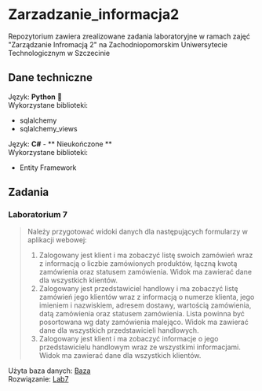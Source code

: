 # Zarzadzanie_informacja2
Repozytorium zawiera zrealizowane zadania laboratoryjne w ramach zajęć "Zarządzanie Infromacją 2" na Zachodniopomorskim Uniwersytecie Technologicznym w Szczecinie

## Dane techniczne
Język: **Python** :snake: \
Wykorzystane biblioteki:
* sqlalchemy
* sqlalchemy_views

Język: **C#** - ** Nieukończone **\
Wykorzystane biblioteki:
* Entity Framework

## Zadania

### Laboratorium 7
> Należy przygotować widoki danych dla następujących formularzy w aplikacji webowej:
> 1. Zalogowany jest klient i ma zobaczyć listę swoich zamówień wraz z informacją o liczbie zamówionych produktów, łączną kwotą zamówienia oraz statusem zamówienia. Widok ma zawierać dane dla wszystkich klientów.
> 2. Zalogowany jest przedstawiciel handlowy i ma zobaczyć listę zamówień jego klientów wraz z informacją o numerze klienta, jego imieniem i nazwiskiem, adresem dostawy, wartością zamówienia, datą zamówienia oraz statusem zamówienia. Lista powinna być posortowana wg daty zamówienia malejąco. Widok ma zawierać dane dla wszystkich przedstawicieli handlowych.
> 3. Zalogowany jest klient i ma zobaczyć informacje o jego przedstawicielu handlowym wraz ze wszystkimi informacjami. Widok ma zawierać dane dla wszystkich klientów.

Użyta baza danych: [Baza](db/mysqlsampledatabase.sql) \
Rozwiązanie: [Lab7](src/lab07)
